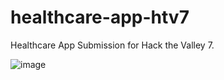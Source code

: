 # healthcare-app-htv7
Healthcare App Submission for Hack the Valley 7.

![image](https://user-images.githubusercontent.com/112603598/196020010-33cb675b-1982-48f6-afc8-7b18819a315e.png)
